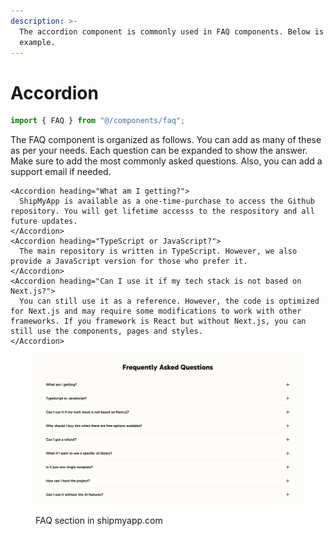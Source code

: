 ```yaml
---
description: >-
  The accordion component is commonly used in FAQ components. Below is an
  example.
---
```


# Accordion

```typescript
import { FAQ } from "@/components/faq";
```

The FAQ component is organized as follows. You can add as many of these as per your needs. Each question can be expanded to show the answer. Make sure to add the most commonly asked questions. Also, you can add a support email if needed.

```tsx
<Accordion heading="What am I getting?">
  ShipMyApp is available as a one-time-purchase to access the Github repository. You will get lifetime accesss to the respository and all future updates.
</Accordion>
<Accordion heading="TypeScript or JavaScript?">
  The main repository is written in TypeScript. However, we also provide a JavaScript version for those who prefer it.
</Accordion>
<Accordion heading="Can I use it if my tech stack is not based on Next.js?">
  You can still use it as a reference. However, the code is optimized for Next.js and may require some modifications to work with other frameworks. If you framework is React but without Next.js, you can still use the components, pages and styles.
</Accordion>
```

<figure><img src="../.gitbook/assets/image (6).png" alt=""><figcaption><p>FAQ section in shipmyapp.com</p></figcaption></figure>
